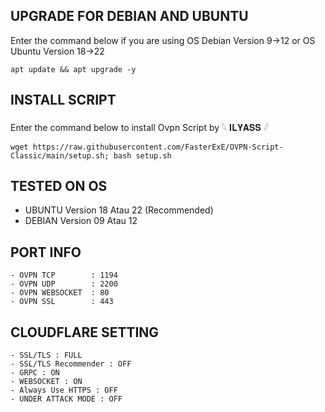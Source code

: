 ## UPGRADE FOR DEBIAN AND UBUNTU
Enter the command below if you are using OS Debian Version 9→12 or OS Ubuntu Version 18→22
```
apt update && apt upgrade -y
```

## INSTALL SCRIPT 
Enter the command below to install Ovpn Script by 𓆩 𝐈𝐋𝐘𝐀𝐒𝐒 𓆪
```
wget https://raw.githubusercontent.com/FasterExE/OVPN-Script-Classic/main/setup.sh; bash setup.sh
```

## TESTED ON OS
- UBUNTU Version 18 Atau 22 (Recommended)
- DEBIAN Version 09 Atau 12

## PORT INFO
```
- OVPN TCP        : 1194
- OVPN UDP        : 2200
- OVPN WEBSOCKET  : 80
- OVPN SSL        : 443
```

## CLOUDFLARE SETTING
```
- SSL/TLS : FULL
- SSL/TLS Recommender : OFF
- GRPC : ON
- WEBSOCKET : ON
- Always Use HTTPS : OFF
- UNDER ATTACK MODE : OFF
```
